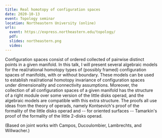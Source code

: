 ```yaml
---
title: Real homotopy of configuration spaces
date: 2020-10-13
event: Topology seminar
location: Northeastern University (online)
urls:
  event: https://express.northeastern.edu/topology/
  pdf:
  slides: northeastern.png
  video:
---
```


Configuration spaces consist of ordered collected of pairwise distinct points in a given manifold. In this talk, I will present several algebraic models for the real/rational homotopy types of (possibly framed) configuration spaces of manifolds, with or without boundary. These models can be used to establish real/rational homotopy invariance of configuration spaces under dimensionality and connectivity assumptions. Moreover, the collection of all configuration spaces of a given manifold has the structure of a right module over some version of the little disks operad, and the algebraic models are compatible with this extra structure. The proofs all use ideas from the theory of operads, namely Kontsevich's proof of the formality of the little disks operad and -- for oriented surfaces -- Tamarkin's proof of the formality of the little 2-disks operad.

(Based on joint works with Campos, Ducoulombier, Lambrechts, and Willwacher.)
